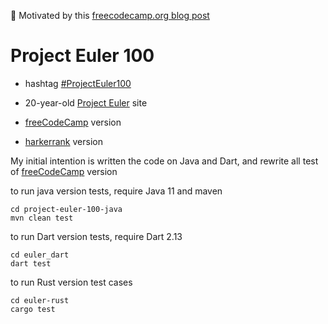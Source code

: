 🚀 Motivated by this [freecodecamp.org blog post](https://www.freecodecamp.org/news/projecteuler100-coding-challenge-competitive-programming/)

# Project Euler 100

* hashtag [#ProjectEuler100](https://twitter.com/hashtag/ProjectEuler100?src=hashtag_click&f=live)

* 20-year-old [Project Euler](https://projecteuler.net/) site

* [freeCodeCamp](https://www.freecodecamp.org/learn/coding-interview-prep/project-euler/) version
* [harkerrank](https://www.hackerrank.com/contests/projecteuler/challenges) version

My initial intention is written the code on Java and Dart, and rewrite all test of [freeCodeCamp](https://www.freecodecamp.org/learn/coding-interview-prep/project-euler/) version

to run java version tests, require Java 11 and maven
```
cd project-euler-100-java
mvn clean test
```

to run Dart version tests, require Dart 2.13
```
cd euler_dart
dart test
```

to run Rust version test cases
```
cd euler-rust
cargo test
```
